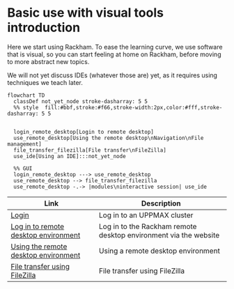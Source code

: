# Basic use with visual tools introduction

Here we start using Rackham.
To ease the learning curve, we use software that is visual,
so you can start feeling at home on Rackham,
before moving to more abstract new topics.

We will not yet discuss IDEs (whatever those are) yet,
as it requires using techniques we teach later.

```mermaid
flowchart TD
  classDef not_yet_node stroke-dasharray: 5 5
  %% style  fill:#bbf,stroke:#f66,stroke-width:2px,color:#fff,stroke-dasharray: 5 5


  login_remote_desktop[Login to remote desktop]
  use_remote_desktop[Using the remote desktop\nNavigation\nFile management]
  file_transfer_filezilla[File transfer\nFileZilla]
  use_ide[Using an IDE]:::not_yet_node

  %% GUI
  login_remote_desktop ---> use_remote_desktop
  use_remote_desktop --> file_transfer_filezilla
  use_remote_desktop -.-> |modules\ninteractive session| use_ide
```

Link                                                                          |Description
------------------------------------------------------------------------------|---------------------------
[Login](../sessions/login.md)                                                 |Log in to an UPPMAX cluster
[Log in to remote desktop environment](../sessions/login_remote_desktop.md)   |Log in to the Rackham remote desktop environment via the website
[Using the remote desktop environment](../sessions/use_remote_desktop.md)     |Using a remote desktop environment
[File transfer using FileZilla](../sessions/file_transfer_using_filezilla.md) |File transfer using FileZilla
